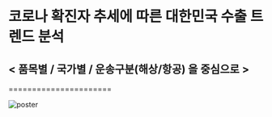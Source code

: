 # 코로나 확진자 추세에 따른 대한민국 수출 트렌드 분석
## < 품목별 / 국가별 / 운송구분(해상/항공) 을 중심으로 >
======================

![poster](https://github.com/dykim04/Korea-Trade-Analysis/blob/main/%EA%B0%9C%EC%9A%941.PNG)

